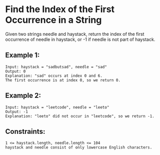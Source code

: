 # Find the Index of the First Occurrence in a String

Given two strings needle and haystack, return the index of the first occurrence of needle in haystack, or -1 if needle is not part of haystack.

## Example 1:

```
Input: haystack = "sadbutsad", needle = "sad"
Output: 0
Explanation: "sad" occurs at index 0 and 6.
The first occurrence is at index 0, so we return 0.
```

## Example 2:

```
Input: haystack = "leetcode", needle = "leeto"
Output: -1
Explanation: "leeto" did not occur in "leetcode", so we return -1.
```

## Constraints:

```
1 <= haystack.length, needle.length <= 104
haystack and needle consist of only lowercase English characters.
```
